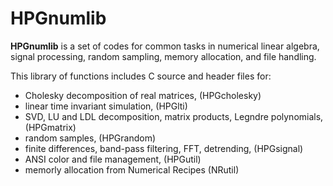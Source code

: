 # HPGnumlib
**HPGnumlib** is a set of codes for common tasks in numerical linear algebra, signal processing, random sampling, memory allocation, and file handling.

This library of functions includes C source and header files for:

* Cholesky decomposition of real matrices, (HPGcholesky)
* linear time invariant simulation, (HPGlti)
* SVD, LU and LDL decomposition, matrix products, Legndre polynomials, (HPGmatrix)
* random samples, (HPGrandom)
* finite differences, band-pass filtering, FFT, detrending, (HPGsignal)
* ANSI color and file management, (HPGutil)
* memorly allocation from Numerical Recipes (NRutil)

